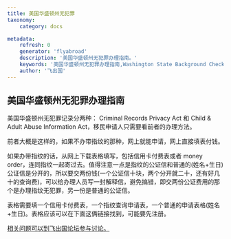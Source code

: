 ```yaml
---
title: 美国华盛顿州无犯罪
taxonomy:
    category: docs

metadata:
    refresh: 0
    generator: 'flyabroad'
    description: '美国华盛顿州无犯罪办理指南。'
    keywords: '美国华盛顿州无犯罪办理指南,Washington State Background Check'
    author: '飞出国'
---
```


## 美国华盛顿州无犯罪办理指南

美国华盛顿州无犯罪记录分两种： Criminal Records Privacy Act 和 Child & Adult Abuse Information Act，移民申请人只需要看前者的办理方法。

前者大概是这样的，如果不办带指纹的那种，网上就能申请，网上直接填表付钱。

如果办带指纹的话，从网上下载表格填写，包括信用卡付费表或者 money order，连同指纹一起寄过去。值得注意一点是指纹的公证信和普通的(姓名+生日)公证信是分开的，所以要交两份钱(一个公证信十块，两个分开就二十，还有好几十的查询费)，可以给办理人员写一封解释信，避免搞错，即交两份公证费用的那个是办理指纹无犯罪，另一份是普通的公证信。

表格需要填一个信用卡付费表，一个指纹查询申请表，一个普通的申请表格(姓名+生日)。表格应该可以在下面这俩链接找到，可能要先注册。

[相关问题可以到飞出国论坛参与讨论。](http://bbs.fcgvisa.com/t/13248?target=_blank)